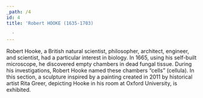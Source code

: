```yaml
---
_path: /4
id: 4
title: 'Robert HOOKE (1635-1703)

  '
---
```


Robert Hooke, a British natural scientist, philosopher, architect, engineer, and scientist, had a particular interest in biology. In 1665, using his self-built microscope, he discovered empty chambers in dead fungal tissue. During his investigations, Robert Hooke named these chambers “cells” (cellula). In this section, a sculpture inspired by a painting created in 2011 by historical artist Rita Greer, depicting Hooke in his room at Oxford University, is exhibited.